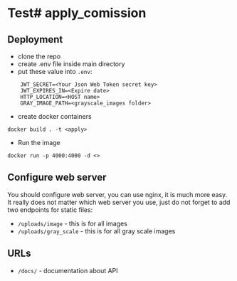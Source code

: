 # Test# apply_comission



## Deployment
+ clone the repo
+ create .env file inside main directory
+ put these value into `.env`: 
```
    JWT_SECRET=<Your Json Web Token secret key>
    JWT_EXPIRES_IN=<Expire date>
    HTTP_LOCATION=<HOST name>
    GRAY_IMAGE_PATH=<grayscale_images folder>
```

+ create docker containers
```
docker build . -t <apply>
```
+ Run the image
```
docker run -p 4000:4000 -d <>
```


## Configure web server
You should configure web server, you can use nginx,  it is much more easy. It really does not matter which web 
server you use, just do not forget to add two endpoints for static files:

+ `/uploads/image` - this is for all images
+ `/uploads/gray_scale` - this is for all gray scale images


## URLs
+ `/docs/` - documentation about API
